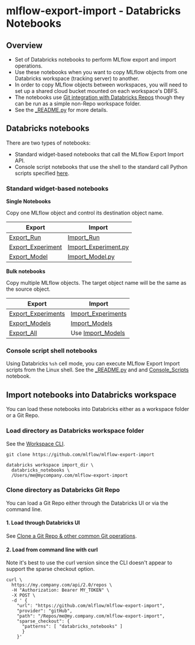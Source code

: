 # mlflow-export-import - Databricks Notebooks 


## Overview

* Set of Databricks notebooks to perform MLflow export and import operations.
* Use these notebooks when you want to copy MLflow objects from one Databricks workspace (tracking server) to another.
* In order to copy MLflow objects between workspaces, you will need to set up a shared cloud bucket mounted on each workspace's DBFS.
* The notebooks use [Git integration with Databricks Repos](https://docs.databricks.com/repos/index.html) though they can be run as a simple non-Repo workspace folder.
* See the [_README.py](_README.py) for more details.

## Databricks notebooks

There are two types of notebooks:
* Standard widget-based notebooks that call the MLflow Export Import API.
* Console script notebooks that use the shell to the standard call Python scripts specified [here](https://github.com/mlflow/mlflow-export-import/blob/master/setup.py#L35).

### Standard widget-based notebooks

**Single Notebooks**

Copy one MLflow object and control its destination object name.

| Export | Import |
|----------|----------|
| [Export_Run](single/Export_Run.py) | [Import_Run](single/Import_Run.py) |
| [Export_Experiment](single/Export_Experiment.py) | [Import_Experiment.py](single/Import_Experiment.py) |
| [Export_Model](single/Export_Model.py) | [Import_Model.py](single/Import_Model.py) |


**Bulk notebooks**

Copy multiple MLflow objects. The target object name will be the same as the source object.

| Export | Import |
| ---- | ---- |
| [Export_Experiments](bulk/Export_Experiments.py) | [Import_Experiments](bulk/Import_Experiments.py) |
| [Export_Models](bulk/Export_Models.py) | [Import_Models](bulk/Import_Models.py) |
| [Export_All](bulk/Export_All.py) | Use [Import_Models](bulk/Import_Models.py) |

### Console script shell notebooks

Using Databricks `%sh` cell mode, you can execute MLflow Export Import scripts from the Linux shell.
See the [_README.py](scripts/_README.py) and and [Console_Scripts](scripts/Console_Scripts.py) notebook.

## Import notebooks into Databricks workspace

You can load these notebooks into Databricks either as a workspace folder or a Git Repo.

### Load directory as Databricks workspace folder

See the [Workspace CLI](https://docs.databricks.com/dev-tools/cli/workspace-cli.html).
```
git clone https://github.com/mlflow/mlflow-export-import

databricks workspace import_dir \
  databricks_notebooks \
  /Users/me@mycompany.com/mlflow-export-import
```

### Clone directory as Databricks Git Repo

You can load a Git Repo either through the Databricks UI or via the command line.

#### 1. Load through Databricks UI

See [Clone a Git Repo & other common Git operations](https://docs.databricks.com/repos/git-operations-with-repos.html).

#### 2. Load from command line with curl

Note it's best to use the curl version since the CLI doesn't appear to support the sparse checkout option.

```
curl \
  https://my.company.com/api/2.0/repos \
  -H "Authorization: Bearer MY_TOKEN" \
  -X POST \
  -d ' {
    "url": "https://github.com/mlflow/mlflow-export-import",
    "provider": "gitHub",
    "path": "/Repos/me@my.company.com/mlflow-export-import",
    "sparse_checkout": {
      "patterns": [ "databricks_notebooks" ]
      }
    }'
```

